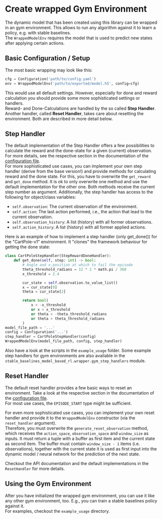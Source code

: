 # Create wrapped Gym Environment
The dynamic model that has been created using this library can be wrapped in an gym environment.
This allows to run any algorithm against it to learn a policy, e.g. with stable baselines.  
The `WrappedModelEnv` requires the model that is used to predict new states after applying certain
actions.

## Basic Configuration / Setup
The most basic wrapping may look like this:
```python
cfg = Configuration('path/to/config.yaml')
env = WrappedModelEnv('path/to/exported/model.h5', config=cfg)
```
This would use all default settings. However, especially for done and reward calculation you
should provide some more sophisticated settings or handlers.  
Reward- and Done-Calculations are handled by the so called **Step Handler**. Another handler,
called **Reset Handler**, takes care about resetting the environment. Both are described in more
detail below.

## Step Handler
The default implementation of the Step Handler offers a few possibilities to calculate the reward
and the done-state for a given (current) observation. For more details, see the respective section
in the documentation of the [configuration file](configuration-file.md#model-wrapping).  
For more sophisticated use cases, you can implement your own step handler (derive from the base
version!) and provide methods for calculating reward and the done state. For this, you have to
overwrite the `get_reward` and `get_done` method. It is ok to only overwrite one method and use
the default implementation for the other one. Both methods receive the current step number as
argument. Additionally, the step handler has access to the following for object/class variables:
- `self.observation`: The current observation of the environment.
- `self.action`: The last action performed, i.e., the action that lead to the current observation.
- `self.observation_history`: A list (history) with all former observations.
- `self.action_history`: A list (history) with all former applied actions.

Here is an example of how to implement a step handler (only get_done()) for the "CartPole-v1"
environment. It "clones" the framework behaviour for getting the done state:

```python
class CartPoleStepHandler(StepRewardDoneHandler):
    def get_done(self, step: int) -> bool:
        # Angle and x-position at which to fail the episode
        theta_threshold_radians = 12 * 2 * math.pi / 360
        x_threshold = 2.4

        cur_state = self.observation.to_value_list()
        x = cur_state[0]
        theta = cur_state[2]

        return bool(
            x < -x_threshold
            or x > x_threshold
            or theta < -theta_threshold_radians
            or theta > theta_threshold_radians
        )
model_file_path = '...'
config = Configuration('...')
step_handler = CartPoleStepHandler(config)
WrappedModelEnv(model_file_path, config, step_handler)
```

Also have a look at the scripts in the `example_usage` folder. Some example step handlers for
gym environments are also available in the
`stable_baselines_model_based_rl.wrapper.gym_step_handlers` module.

## Reset Handler
The default reset handler provides a few basic ways to reset an environment. Take a look at the
respective section in the documentation of the
[configuration file](configuration-file.md#model-wrapping).  
For most use cases, the `EPISODE_START` type might be sufficient.

For even more sophisticated use cases, you can implement your own reset handler and provide it to
the `WrappedModelEnv` constructor (via the `reset_handler` argument).  
Therefore, you must overwrite the `generate_reset_observation` method, which receives the
`action_space`, `observation_space` and `window_size` as inputs. It must return a tuple with a
buffer as first item and the current state as second item. The buffer must contain
`window_size - 1` items (i.e. observations), together with the current state it is used as first
input into the dynamic model / neural network for the prediction of the next state.

Checkout the API documentation and the default implementations in the `ResetHandler` for more
details.


## Using the Gym Environment
After you have initialized the wrapped gym environment, you can use it like any other gym
environment, too. E.g., you can train a stable baselines policy against it.  
For examples, checkout the `example_usage` directory.
